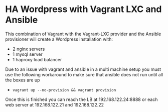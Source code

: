 # HA Wordpress with Vagrant LXC and Ansible
This combination of Vagrant with the Vagrant-LXC provider and the Ansible provisioner will create a Wordpress installation with:
* 2 nginx servers
* 1 mysql server
* 1 haproxy load balancer
 
Due to an issue with vagrant and ansible in a multi machine setup you must use the following workaround to make sure that ansible does not run until all the boxes are up
- `vagrant up --no-provision && vagrant provision`

Once this is finished you can reach the LB at 192.168.122.24:8888 or each web server at 192.168.122.21 and 192.168.122.22
